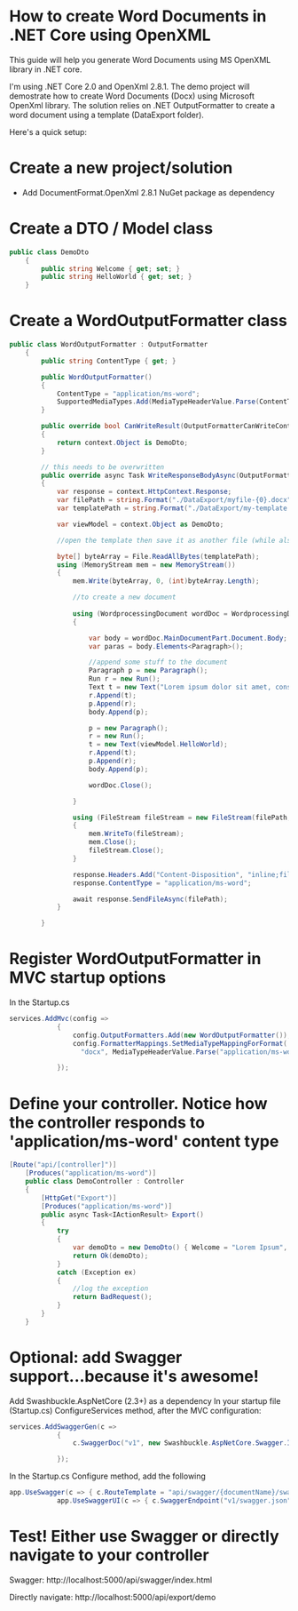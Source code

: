 # How to create Word Documents in .NET Core using OpenXML
This guide will help you generate Word Documents using MS OpenXML library in .NET core.

I'm using .NET Core 2.0 and OpenXml 2.8.1. The demo project will demostrate how to create Word Documents (Docx) using Microsoft OpenXml library. The solution relies on .NET OutputFormatter to create a word document using a template (DataExport folder).

Here's a quick setup:

# Create a new project/solution
- Add DocumentFormat.OpenXml 2.8.1 NuGet package as dependency

# Create a DTO / Model class
```c#
public class DemoDto
    {
        public string Welcome { get; set; }
        public string HelloWorld { get; set; }
    }
```

# Create a WordOutputFormatter class
```c#
public class WordOutputFormatter : OutputFormatter
    {
        public string ContentType { get; }

        public WordOutputFormatter()
        {
            ContentType = "application/ms-word";
            SupportedMediaTypes.Add(MediaTypeHeaderValue.Parse(ContentType));
        }

        public override bool CanWriteResult(OutputFormatterCanWriteContext context)
        {
            return context.Object is DemoDto;
        }

        // this needs to be overwritten
        public override async Task WriteResponseBodyAsync(OutputFormatterWriteContext context)
        {
            var response = context.HttpContext.Response;
            var filePath = string.Format("./DataExport/myfile-{0}.docx", DateTime.Now.Ticks);
            var templatePath = string.Format("./DataExport/my-template.docx");

            var viewModel = context.Object as DemoDto;

            //open the template then save it as another file (while also stream it to the user)

            byte[] byteArray = File.ReadAllBytes(templatePath);
            using (MemoryStream mem = new MemoryStream())
            {
                mem.Write(byteArray, 0, (int)byteArray.Length);

                //to create a new document
                
                using (WordprocessingDocument wordDoc = WordprocessingDocument.Open(mem, true))
                {

                    var body = wordDoc.MainDocumentPart.Document.Body;
                    var paras = body.Elements<Paragraph>();

                    //append some stuff to the document
                    Paragraph p = new Paragraph();
                    Run r = new Run();
                    Text t = new Text("Lorem ipsum dolor sit amet, consectetur adipiscing elit. Praesent quam augue, tempus id metus in, laoreet viverra quam. Sed vulputate risus lacus, et dapibus orci porttitor non.");
                    r.Append(t);
                    p.Append(r);
                    body.Append(p);

                    p = new Paragraph();
                    r = new Run();
                    t = new Text(viewModel.HelloWorld);
                    r.Append(t);
                    p.Append(r);
                    body.Append(p);

                    wordDoc.Close();

                }

                using (FileStream fileStream = new FileStream(filePath, System.IO.FileMode.CreateNew))
                {
                    mem.WriteTo(fileStream);
                    mem.Close();
                    fileStream.Close();
                }

                response.Headers.Add("Content-Disposition", "inline;filename=MyFile.docx");
                response.ContentType = "application/ms-word";

                await response.SendFileAsync(filePath);
            }

        }
```


# Register WordOutputFormatter in MVC startup options
In the Startup.cs
```c#
services.AddMvc(config =>
            {
                config.OutputFormatters.Add(new WordOutputFormatter());
                config.FormatterMappings.SetMediaTypeMappingForFormat(
                  "docx", MediaTypeHeaderValue.Parse("application/ms-word"));

            });
```

# Define your controller. Notice how the controller responds to 'application/ms-word' content type
```c#
[Route("api/[controller]")]
    [Produces("application/ms-word")]
    public class DemoController : Controller
    {
        [HttpGet("Export")]
        [Produces("application/ms-word")]
        public async Task<IActionResult> Export()
        {
            try
            {
                var demoDto = new DemoDto() { Welcome = "Lorem Ipsum", HelloWorld = "Hello World!!!" };
                return Ok(demoDto);
            }
            catch (Exception ex)
            {
                //log the exception
                return BadRequest();
            }
        }
    }
```
# Optional: add Swagger support...because it's awesome!
Add Swashbuckle.AspNetCore (2.3+) as a dependency
In your startup file (Startup.cs) ConfigureServices method, after the MVC configuration:
```c#
services.AddSwaggerGen(c =>
            {
                c.SwaggerDoc("v1", new Swashbuckle.AspNetCore.Swagger.Info { Title = "My App!", Version = "v1" });

            });
```
In the Startup.cs Configure method, add the following
```c#
app.UseSwagger(c => { c.RouteTemplate = "api/swagger/{documentName}/swagger.json"; });
            app.UseSwaggerUI(c => { c.SwaggerEndpoint("v1/swagger.json", "My App Api"); c.RoutePrefix = "api/swagger"; });
```
# Test! Either use Swagger or directly navigate to your controller
Swagger: http://localhost:5000/api/swagger/index.html

Directly navigate: http://localhost:5000/api/export/demo
